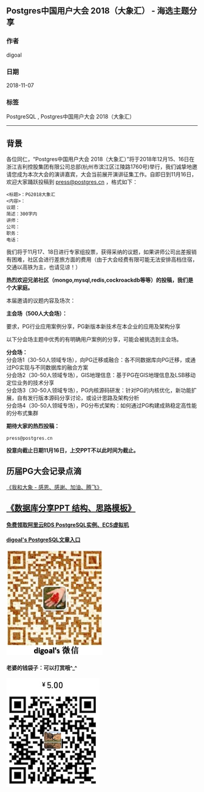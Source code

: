 ## Postgres中国用户大会 2018（大象汇） - 海选主题分享  
                                                                           
### 作者                                                                           
digoal                                                                           
                                                                           
### 日期                                                                           
2018-11-07                                                                        
                                                                           
### 标签                                                                           
PostgreSQL , Postgres中国用户大会 2018（大象汇）            
                                                                           
----                                                                           
                                                                           
## 背景      
  
各位同仁，“Postgres中国用户大会 2018（大象汇）”将于2018年12月15、16日在浙江吉利控股集团有限公司总部(杭州市滨江区江陵路1760号)举行，我们诚挚地邀请您成为本次大会的演讲嘉宾，大会当前展开演讲征集工作。自即日到11月16日，欢迎大家踊跃投稿到 press@postgres.cn ，格式如下：  
  
```  
<标题>：PG2018大象汇  
<内容>：  
议题：  
简述：300字内  
讲师：  
公司：  
职务：  
电话：  
```  
  
      
我们将于11月17、18日进行专家组投票，获得采纳的议题，如果讲师公司出差报销有困难，社区会进行差旅方面的费用（由于大会经费有限可能无法安排高档住宿，交通以高铁为主，也请见谅！）  
  
**热烈欢迎兄弟社区（mongo,mysql,redis,cockroackdb等等）的投稿，我们是个大家庭。**
  
本届邀请的议题内容及场次：  
  
**主会场（500人大会场）：**  
  
要求，PG行业应用案例分享，PG新版本新技术在本企业的应用及架构分享  
  
以下分会场主题中优秀的有明确用户案例的分享，可能会被挑选到主会场。  
  
**分会场：**  
分会场1（30-50人领域专场），向PG迁移或融合：各不同数据库向PG迁移，或通过PG实现与不同数据库的融合方案  
分会场2（30-50人领域专场），GIS地理信息：基于PG在GIS地理信息及LSB移动定位业务的技术分享  
分会场3（30-50人领域专场），PG内核源码研发：针对PG的内核优化，新功能扩展，自有发行版本源码分享讨论，或设计思路及架构分析  
分会场4（30-50人领域专场），PG分布式架构：如何通过PG构建成熟稳定高性能的分布式集群  
  
**期待大家的热烈投稿：**   
  
```
press@postgres.cn  
```
  
**投意向截止日期11月16日，上交PPT不以此时间为截止。**  
  
## 历届PG大会记录点滴
[《我和大象 - 感恩、感谢、加油、腾飞》](../201803/20180322_12.md)  
  
## [《数据库分享PPT 结构、思路模板》](../197001/20181106_02.md)  
  
  
  
  
  
  
  
  
  
  
#### [免费领取阿里云RDS PostgreSQL实例、ECS虚拟机](https://free.aliyun.com/ "57258f76c37864c6e6d23383d05714ea")
  
  
#### [digoal's PostgreSQL文章入口](https://github.com/digoal/blog/blob/master/README.md "22709685feb7cab07d30f30387f0a9ae")
  
  
![digoal's weixin](../pic/digoal_weixin.jpg "f7ad92eeba24523fd47a6e1a0e691b59")
  
  
#### 老婆的钱袋子：可以打赏哦^_^  
![wife's weixin ds](../pic/wife_weixin_ds.jpg "acd5cce1a143ef1d6931b1956457bc9f")
  
